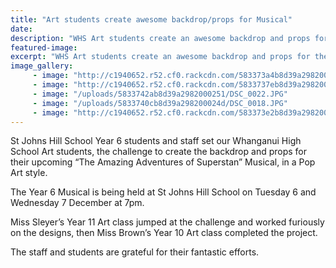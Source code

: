 ```yaml
---
title: "Art students create awesome backdrop/props for Musical"
date: 
description: "WHS Art students create an awesome backdrop and props for the St Johns Hill School upcoming Year 6 Musical “The Amazing Adventures of Superstan” held at St Johns Hill school on 6 and 7 December..."
featured-image: 
excerpt: "WHS Art students create an awesome backdrop and props for the St Johns Hill School upcoming Musical “The Amazing Adventures of Superstan” held at St Johns Hill school on 6 and 7 December."
image_gallery:
     - image: "http://c1940652.r52.cf0.rackcdn.com/583373a4b8d39a2982000243/DSC_0005-H.jpg"
     - image: "http://c1940652.r52.cf0.rackcdn.com/5833737eb8d39a298200023d/DSC_0013--H.jpg"
     - image: "/uploads/5833742ab8d39a2982000251/DSC_0022.JPG"
     - image: "/uploads/5833740cb8d39a298200024d/DSC_0018.JPG"
     - image: "http://c1940652.r52.cf0.rackcdn.com/583373e2b8d39a2982000247/DSC_0009---Copy.jpg"
---
```


<p>St Johns Hill School Year 6 students and staff set our Whanganui High School Art students, the challenge to create the backdrop and props for their upcoming &ldquo;The Amazing Adventures of Superstan&rdquo; Musical, in a Pop Art style.</p>
<p>The Year 6 Musical is being held at St Johns Hill School on Tuesday 6 and Wednesday 7 December at 7pm.</p>
<p>Miss Sleyer&rsquo;s Year 11 Art class jumped at the challenge and worked furiously on the designs, then Miss Brown&rsquo;s Year 10 Art class completed the project.</p>
<p>The staff and students are grateful for their fantastic efforts.</p>

